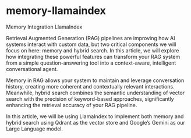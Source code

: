 # memory-llamaindex

Memory Integration LlamaIndex

Retrieval Augmented Generation (RAG) pipelines are improving how AI systems interact with custom data, but two critical components we will focus on here: memory and hybrid search. In this article, we will explore how integrating these powerful features can transform your RAG system from a simple question-answering tool into a context-aware, intelligent conversational agent.

Memory in RAG allows your system to maintain and leverage conversation history, creating more coherent and contextually relevant interactions. Meanwhile, hybrid search combines the semantic understanding of vector search with the precision of keyword-based approaches, significantly enhancing the retrieval accuracy of your RAG pipeline.

In this article, we will be using LlamaIndex to implement both memory and hybrid search using Qdrant as the vector store and Google’s Gemini as our Large Language model. 
